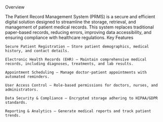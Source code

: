 Overview

The Patient Record Management System (PRMS) is a secure and efficient digital solution designed to streamline the storage, retrieval, and management of patient medical records. This system replaces traditional paper-based records, reducing errors, improving data accessibility, and ensuring compliance with healthcare regulations.
Key Features

    Secure Patient Registration – Store patient demographics, medical history, and contact details.

    Electronic Health Records (EHR) – Maintain comprehensive medical records, including diagnoses, treatments, and lab results.

    Appointment Scheduling – Manage doctor-patient appointments with automated reminders.

    User Access Control – Role-based permissions for doctors, nurses, and administrators.

    Data Security & Compliance – Encrypted storage adhering to HIPAA/GDPR standards.

    Reporting & Analytics – Generate medical reports and track patient trends.
